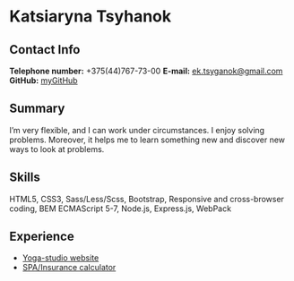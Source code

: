 # Katsiaryna Tsyhanok

## Contact Info
**Telephone number:** +375(44)767-73-00
**E-mail:** ek.tsyganok@gmail.com
**GitHub:** [myGitHub](https://github.com/Nastja2000)

## Summary
I’m very flexible, and I can work under circumstances. I enjoy solving problems. Moreover, it helps me to learn something new and discover new ways to look at problems.

## Skills
HTML5, CSS3, Sass/Less/Scss, Bootstrap, Responsive and cross-browser coding, BEM
ECMAScript 5-7, Node.js, Express.js, WebPack

## Experience
* [Yoga-studio website](https://katerinatsyganok.github.io/Yogastudio-website/)
* [SPA/Insurance calculator](https://github.com/KaterinaTsyganok/Insurance-calculator)